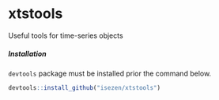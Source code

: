 # xtstools
 Useful tools for time-series objects

##### Installation

`devtools` package must be installed prior the command below.

```R
devtools::install_github("isezen/xtstools")
```
